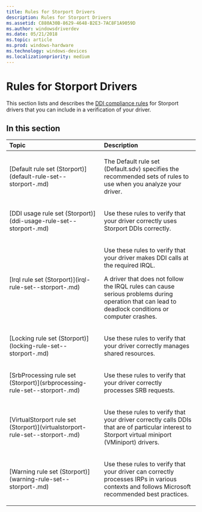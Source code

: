 ```yaml
---
title: Rules for Storport Drivers
description: Rules for Storport Drivers
ms.assetid: C880A30B-8629-4648-B2E3-7AC8F1A9059D
ms.author: windowsdriverdev
ms.date: 05/21/2018
ms.topic: article
ms.prod: windows-hardware
ms.technology: windows-devices
ms.localizationpriority: medium
---
```


# Rules for Storport Drivers


This section lists and describes the [DDI compliance rules](https://msdn.microsoft.com/library/windows/hardware/ff552839) for Storport drivers that you can include in a verification of your driver.

## In this section


<table>
<colgroup>
<col width="50%" />
<col width="50%" />
</colgroup>
<thead>
<tr class="header">
<th align="left">Topic</th>
<th align="left">Description</th>
</tr>
</thead>
<tbody>
<tr class="odd">
<td align="left"><p>[Default rule set (Storport)](default-rule-set--storport-.md)</p></td>
<td align="left"><p>The Default rule set (Default.sdv) specifies the recommended sets of rules to use when you analyze your driver.</p></td>
</tr>
<tr class="even">
<td align="left"><p>[DDI usage rule set (Storport)](ddi-usage-rule-set--storport-.md)</p></td>
<td align="left"><p>Use these rules to verify that your driver correctly uses Storport DDIs correctly.</p></td>
</tr>
<tr class="odd">
<td align="left"><p>[Irql rule set (Storport)](irql-rule-set--storport-.md)</p></td>
<td align="left"><p>Use these rules to verify that your driver makes DDI calls at the required IRQL.</p>
<p>A driver that does not follow the IRQL rules can cause serious problems during operation that can lead to deadlock conditions or computer crashes.</p></td>
</tr>
<tr class="even">
<td align="left"><p>[Locking rule set (Storport)](locking-rule-set--storport-.md)</p></td>
<td align="left"><p>Use these rules to verify that your driver correctly manages shared resources.</p></td>
</tr>
<tr class="odd">
<td align="left"><p>[SrbProcessing rule set (Storport)](srbprocessing-rule-set--storport-.md)</p></td>
<td align="left"><p>Use these rules to verify that your driver correctly processes SRB requests.</p></td>
</tr>
<tr class="even">
<td align="left"><p>[VirtualStorport rule set (Storport)](virtualstorport-rule-set--storport-.md)</p></td>
<td align="left"><p>Use these rules to verify that your driver correctly calls DDIs that are of particular interest to Storport virtual miniport (VMiniport) drivers.</p></td>
</tr>
<tr class="odd">
<td align="left"><p>[Warning rule set (Storport)](warning-rule-set--storport-.md)</p></td>
<td align="left"><p>Use these rules to verify that your driver can correctly processes IRPs in various contexts and follows Microsoft recommended best practices.</p></td>
</tr>
</tbody>
</table>

 

 

 





